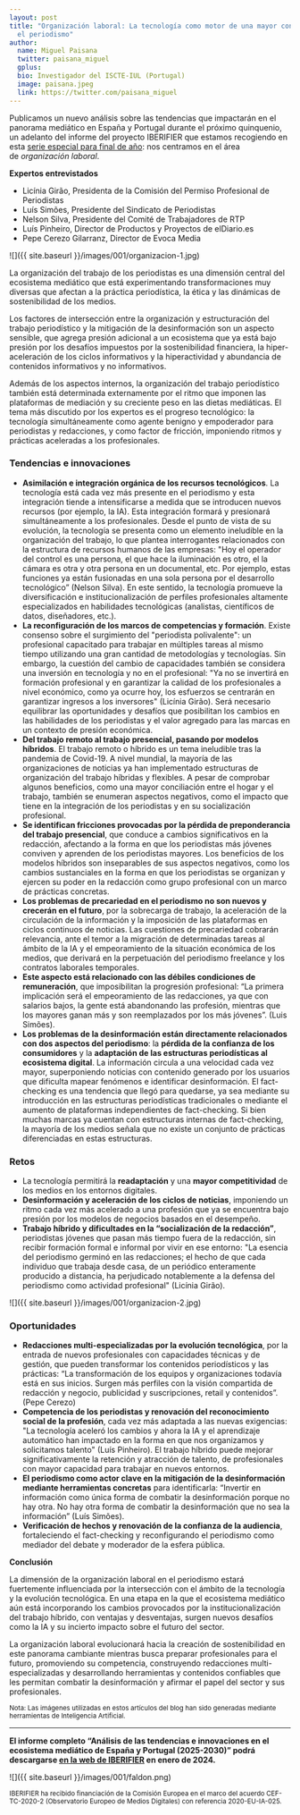 ```yaml
---
layout: post
title: "Organización laboral: La tecnología como motor de una mayor confianza en
  el periodismo"
author:
  name: Miguel Paisana
  twitter: paisana_miguel
  gplus:  
  bio: Investigador del ISCTE-IUL (Portugal)
  image: paisana.jpeg
  link: https://twitter.com/paisana_miguel
---
```

Publicamos un nuevo análisis sobre las tendencias que impactarán en el panorama mediático en España y Portugal durante el próximo quinquenio, un adelanto del informe del proyecto IBERIFIER que estamos recogiendo en esta [serie especial para final de año](https://mip.umh.es/blog/2023/12/09/especial-tendencias-innovaciones-ecosistema-mediatico-de-espana-y-portugal-2025-2030/): nos centramos en el área de *organización laboral*.

**Expertos entrevistados**

* Licínia Girão, Presidenta de la Comisión del Permiso Profesional de Periodistas
* Luís Simões, Presidente del Sindicato de Periodistas
* Nelson Silva, Presidente del Comité de Trabajadores de RTP
* Luís Pinheiro, Director de Productos y Proyectos de elDiario.es
* Pepe Cerezo Gilarranz, Director de Evoca Media

![]({{ site.baseurl }}/images/001/organizacion-1.jpg)

La organización del trabajo de los periodistas es una dimensión central del ecosistema mediático que está experimentando transformaciones muy diversas que afectan a la práctica periodística, la ética y las dinámicas de sostenibilidad de los medios.

Los factores de intersección entre la organización y estructuración del trabajo periodístico y la mitigación de la desinformación son un aspecto sensible, que agrega presión adicional a un ecosistema que ya está bajo presión por los desafíos impuestos por la sostenibilidad financiera, la hiper-aceleración de los ciclos informativos y la hiperactividad y abundancia de contenidos informativos y no informativos.

Además de los aspectos internos, la organización del trabajo periodístico también está determinada externamente por el ritmo que imponen las plataformas de mediación y su creciente peso en las dietas mediáticas. El tema más discutido por los expertos es el progreso tecnológico: la tecnología simultáneamente como agente benigno y empoderador para periodistas y redacciones, y como factor de fricción, imponiendo ritmos y prácticas aceleradas a los profesionales.

### Tendencias e innovaciones 

* **Asimilación e integración orgánica de los recursos tecnológicos**. La tecnología está cada vez más presente en el periodismo y esta integración tiende a intensificarse a medida que se introducen nuevos recursos (por ejemplo, la IA). Esta integración formará y presionará simultáneamente a los profesionales. Desde el punto de vista de su evolución, la tecnología se presenta como un elemento ineludible en la organización del trabajo, lo que plantea interrogantes relacionados con la estructura de recursos humanos de las empresas: "Hoy el operador del control es una persona, el que hace la iluminación es otro, el la cámara es otra y otra persona en un documental, etc. Por ejemplo, estas funciones ya están fusionadas en una sola persona por el desarrollo tecnológico” (Nelson Silva). En este sentido, la tecnología promueve la diversificación e institucionalización de perfiles profesionales altamente especializados en habilidades tecnológicas (analistas, científicos de datos, diseñadores, etc.).
* **La reconfiguración de los marcos de competencias y formación**. Existe consenso sobre el surgimiento del "periodista polivalente": un profesional capacitado para trabajar en múltiples tareas al mismo tiempo utilizando una gran cantidad de metodologías y tecnologías. Sin embargo, la cuestión del cambio de capacidades también se considera una inversión en tecnología y no en el profesional: "Ya no se invertirá en formación profesional y en garantizar la calidad de los profesionales a nivel económico, como ya ocurre hoy, los esfuerzos se centrarán en garantizar ingresos a los inversores" (Licínia Girão). Será necesario equilibrar las oportunidades y desafíos que posibilitan los cambios en las habilidades de los periodistas y el valor agregado para las marcas en un contexto de presión económica.
* **Del trabajo remoto al trabajo presencial, pasando por modelos híbridos**. El trabajo remoto o híbrido es un tema ineludible tras la pandemia de Covid-19. A nivel mundial, la mayoría de las organizaciones de noticias ya han implementado estructuras de organización del trabajo híbridas y flexibles. A pesar de comprobar algunos beneficios, como una mayor conciliación entre el hogar y el trabajo, también se enumeran aspectos negativos, como el impacto que tiene en la integración de los periodistas y en su socialización profesional.
* **Se identifican fricciones provocadas por la pérdida de preponderancia del trabajo presencial**, que conduce a cambios significativos en la redacción, afectando a la forma en que los periodistas más jóvenes conviven y aprenden de los periodistas mayores. Los beneficios de los modelos híbridos son inseparables de sus aspectos negativos, como los cambios sustanciales en la forma en que los periodistas se organizan y ejercen su poder en la redacción como grupo profesional con un marco de prácticas concretas.
* **Los problemas de precariedad en el periodismo no son nuevos y crecerán en el futuro**, por la sobrecarga de trabajo, la aceleración de la circulación de la información y la imposición de las plataformas en ciclos continuos de noticias. Las cuestiones de precariedad cobrarán relevancia, ante el temor a la migración de determinadas tareas al ámbito de la IA y el empeoramiento de la situación económica de los medios, que derivará en la perpetuación del periodismo freelance y los contratos laborales temporales.
* **Este aspecto está relacionado con las débiles condiciones de remuneración**, que imposibilitan la progresión profesional: “La primera implicación será el empeoramiento de las redacciones, ya que con salarios bajos, la gente está abandonando las profesión, mientras que los mayores ganan más y son reemplazados por los más jóvenes”. (Luis Simões).
* **Los problemas de la desinformación están directamente relacionados con dos aspectos del periodismo**: la **pérdida de la confianza de los consumidores** y la **adaptación de las estructuras periodísticas al ecosistema digital**. La información circula a una velocidad cada vez mayor, superponiendo noticias con contenido generado por los usuarios que dificulta mapear fenómenos e identificar desinformación. El fact-checking es una tendencia que llegó para quedarse, ya sea mediante su introducción en las estructuras periodísticas tradicionales o mediante el aumento de plataformas independientes de fact-checking. Si bien muchas marcas ya cuentan con estructuras internas de fact-checking, la mayoría de los medios señala que no existe un conjunto de prácticas diferenciadas en estas estructuras.

### Retos

* La tecnología permitirá la **readaptación** y una **mayor competitividad** de los medios en los entornos digitales.
* **Desinformación y aceleración de los ciclos de noticias**, imponiendo un ritmo cada vez más acelerado a una profesión que ya se encuentra bajo presión por los modelos de negocios basados ​​en el desempeño.
* **Trabajo híbrido y dificultades en la “socialización de la redacción”**, periodistas jóvenes que pasan más tiempo fuera de la redacción, sin recibir formación formal e informal por vivir en ese entorno: "La esencia del periodismo germinó en las redacciones; el hecho de que cada individuo que trabaja desde casa, de un periódico enteramente producido a distancia, ha perjudicado notablemente a la defensa del periodismo como actividad profesional" (Licínia Girão).

![]({{ site.baseurl }}/images/001/organizacion-2.jpg)

### Oportunidades

* **Redacciones multi-especializadas por la evolución tecnológica**, por la entrada de nuevos profesionales con capacidades técnicas y de gestión, que pueden transformar los contenidos periodísticos y las prácticas: “La transformación de los equipos y organizaciones todavía está en sus inicios. Surgen más perfiles con la visión compartida de redacción y negocio, publicidad y suscripciones, retail y contenidos”. (Pepe Cerezo)
* **Competencia de los periodistas y renovación del reconocimiento social de la profesión**, cada vez más adaptada a las nuevas exigencias: "La tecnología aceleró los cambios y ahora la IA y el aprendizaje automático han impactado en la forma en que nos organizamos y solicitamos talento" (Luís Pinheiro). El trabajo híbrido puede mejorar significativamente la retención y atracción de talento, de profesionales con mayor capacidad para trabajar en nuevos entornos.
* **El periodismo como actor clave en la mitigación de la desinformación mediante herramientas concretas** para identificarla: “Invertir en información como única forma de combatir la desinformación porque no hay otra. No hay otra forma de combatir la desinformación que no sea la información” (Luís Simões).
* **Verificación de hechos y renovación de la confianza de la audiencia**, fortaleciendo el fact-checking y reconfigurando el periodismo como mediador del debate y moderador de la esfera pública.

**Conclusión**

La dimensión de la organización laboral en el periodismo estará fuertemente influenciada por la intersección con el ámbito de la tecnología y la evolución tecnológica. En una etapa en la que el ecosistema mediático aún está incorporando los cambios provocados por la institucionalización del trabajo híbrido, con ventajas y desventajas, surgen nuevos desafíos como la IA y su incierto impacto sobre el futuro del sector.

La organización laboral evolucionará hacia la creación de sostenibilidad en este panorama cambiante mientras busca preparar profesionales para el futuro, promoviendo su competencia, construyendo redacciones multi-especializadas y desarrollando herramientas y contenidos confiables que les permitan combatir la desinformación y afirmar el papel del sector y sus profesionales.

<sup>Nota: Las imágenes utilizadas en estos artículos del blog han sido generadas mediante herramientas de Inteligencia Artificial.

* * *

**El informe completo “Análisis de las tendencias e innovaciones en el ecosistema mediático de España y Portugal (2025-2030)” podrá descargarse [en la web de IBERIFIER](https://iberifier.eu/resultados/) en enero de 2024.**

![]({{ site.baseurl }}/images/001/faldon.png)

<sup>IBERIFIER ha recibido financiación de la Comisión Europea en el marco del acuerdo CEF-TC-2020-2 (Observatorio Europeo de Medios Digitales) con referencia 2020-EU-IA-025.<sup>